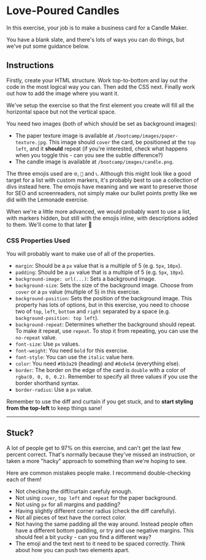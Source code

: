 # Love-Poured Candles

In this exercise, your job is to make a business card for a Candle Maker.

You have a blank slate, and there's lots of ways you can do things, but we've put some guidance below.

## Instructions

Firstly, create your HTML structure. Work top-to-bottom and lay out the code in the most logical way you can. Then add the CSS next. Finally work out how to add the image where you want it.

We've setup the exercise so that the first element you create will fill all the horizontal space but not the vertical space.

You need two images (both of which should be set as background images):

- The paper texture image is available at `/bootcamp/images/paper-texture.jpg`. This image should `cover` the card, be positioned at the `top left`, and it **should** repeat (if you're interested, check what happens when you toggle this - can you see the subtle difference?)
- The candle image is available at `/bootcamp/images/candle.png`.

The three emojis used are `🌐`, `📧` and `📞`.
Although this might look like a good target for a list with custom markers, it's probably best to use a collection of divs instead here.
The emojis have meaning and we want to preserve those for SEO and screenreaders, not simply make our bullet points pretty like we did with the Lemonade exercise.

When we're a little more advanced, we would probably want to use a list, with markers hidden, but still with the emojis inline, with descriptions added to them. We'll come to that later 🙂

### CSS Properties Used

You will probably want to make use of all of the properties.

- `margin`: Should be a `px` value that is a multiple of 5 (e.g. `5px`, `10px`).
- `padding`: Should be a `px` value that is a multiple of 5 (e.g. `5px`, `10px`).
- `background-image: url(...)`: Sets a background image.
- `background-size`: Sets the size of the background image. Choose from `cover` or a `px` value (multiple of 5) in this exercise.
- `background-position`: Sets the position of the background image. This property has lots of options, but in this exercise, you need to choose two of `top`, `left`, `bottom` and `right` separated by a space (e.g. `background-position: top left`).
- `background-repeat`: Determines whether the background should repeat. To make it repeat, use `repeat`. To stop it from repeating, you can use the `no-repeat` value.
- `font-size`: Use `px` values.
- `font-weight`: You need `bold` for this exercise.
- `font-style`: You can use the `italic` value here.
- `color`: You need `#5b3a29` (heading) and `#8c6e54` (everything else).
- `border`: The border on the edge of the card is `double` with a color of `rgba(0, 0, 0, 0.2)`. Remember to specify all three values if you use the border shorthand syntax.
- `border-radius`: Use a `px` value.

Remember to use the diff and curtain if you get stuck, and to **start styling from the top-left** to keep things sane!

<hr class="mt-40 mb-32 border-borderColor5"/>

## Stuck?

A lot of people get to 97% on this exercise, and can't get the last few percent correct.
That's normally because they've missed an instruction, or taken a more "hacky" approach to something than we're hoping to see.

Here are common mistakes people make.
I recommend double-checking each of them!

- Not checking the diff/curtain carefuly enough.
- Not using `cover`, `top left` and `repeat` for the paper background.
- Not using `px` for all margins and padding?
- Having slightly different corner radius (check the diff carefully).
- Not all pieces of text have the correct color.
- Not having the same padding all the way around. Instead people often have a different bottom padding, or try and use negative margins. This should feel a bit yucky - can you find a different way?
- The emoji and the text next to it need to be spaced correctly. Think about how you can push two elements apart.
